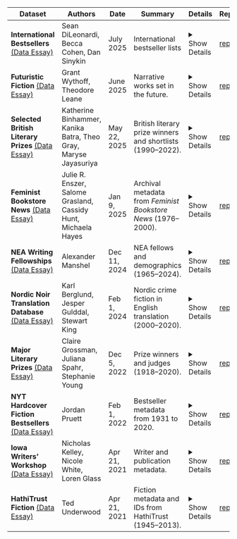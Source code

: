 | Dataset                                                                                            | Authors                                                         | Date         | Summary                                                       | Details                                                                                                                                                                                                                                                                                                                                                                                                          | Repo                                                                                               |
| -------------------------------------------------------------------------------------------------- | --------------------------------------------------------------- | ------------ | ------------------------------------------------------------- | ---------------------------------------------------------------------------------------------------------------------------------------------------------------------------------------------------------------------------------------------------------------------------------------------------------------------------------------------------------------------------------------------------------------- | -------------------------------------------------------------------------------------------------- |
| **International Bestsellers** [(Data Essay)](10.18737/386521)                                      | Sean DiLeonardi, Becca Cohen, Dan Sinykin                       | July 2025    | International bestseller lists                                | <details><summary>Show Details</summary>This dataset contains bestseller lists in fiction for France, Germany, Italy, Spain, and the United States, and periodic lists from 40 other countries, from June 2013 through December 2022. Data is drawn from Publishing Trends and The New York Times.</details>                                                                                                     | [repo](https://github.com/Post45-Data-Collective/data/tree/main/futuristic_fiction)                |
| **Futuristic Fiction** [(Data Essay)](https://doi.org/10.18737/552626)                             | Grant Wythoff, Theodore Leane                                   | June 2025    | Narrative works set in the future.                            | <details><summary>Show Details</summary>This dataset contains metadata for 2.5k English-language narrative works set in the future, each marked with its release year and the year it takes place.</details>                                                                                                                                                                                                     | [repo](https://github.com/Post45-Data-Collective/data/tree/main/futuristic_fiction)                |
| **Selected British Literary Prizes** [(Data Essay)](https://doi.org/10.18737/961425)               | Katherine Binhammer, Kanika Batra, Theo Gray, Maryse Jayasuriya | May 22, 2025 | British literary prize winners and shortlists (1990–2022).    | <details><summary>Show Details</summary>The Selected British Literary Prizes (SBLP) dataset contains information on nine major literary prizes in the U.K. from 1990 to 2022 and demographic information on 682 prize winners and shortlisted authors. Prizes include the James Tait Black, Costa, Booker, Women’s, Gold Dagger, British Science Fiction, T.S. Eliot, Ted Hughes, and Baillie Gifford.</details> | [repo](https://github.com/Post45-Data-Collective/data/tree/main/british_literary_prizes)           |
| **Feminist Bookstore News** [(Data Essay)](https://doi.org/10.18737/410409)                        | Julie R. Enszer, Salome Grasland, Cassidy Hunt, Michaela Hayes  | Jan 9, 2025  | Archival metadata from _Feminist Bookstore News_ (1976–2000). | <details><summary>Show Details</summary>This dataset contains metadata for all articles and issues of _Feminist Bookstore News_ from 1976 to 2000.</details>                                                                                                                                                                                                                                                     | [repo](https://github.com/Post45-Data-Collective/data/tree/main/feminist_bookstore_news)           |
| **NEA Writing Fellowships** [(Data Essay)](https://doi.org/10.18737/096734)                        | Alexander Manshel                                               | Dec 11, 2024 | NEA fellows and demographics (1965–2024).                     | <details><summary>Show Details</summary>This dataset contains a comprehensive list of writers sponsored by NEA fellowships from the organization’s founding in 1965 through 2024, including demographics, education, and geographic data.</details>                                                                                                                                                              | [repo](https://github.com/Post45-Data-Collective/data/tree/main/nea_writing_fellowships)           |
| **Nordic Noir Translation Database** [(Data Essay)](https://doi.org/10.18737/CNJV1733p4520240201)  | Karl Berglund, Jesper Gulddal, Stewart King                     | Feb 1, 2024  | Nordic crime fiction in English translation (2000–2020).      | <details><summary>Show Details</summary>This dataset contains bibliographic records of all translations of Nordic crime fiction for adults, written in Danish, Finnish, Icelandic, Norwegian, or Swedish and published in English during 2000–2020.</details>                                                                                                                                                    | [repo](https://github.com/Post45-Data-Collective/data/tree/main/nordic_noir_translation_database)  |
| **Major Literary Prizes** [(Data Essay)](https://doi.org/10.18737/CNJV1733p4520221212)             | Claire Grossman, Juliana Spahr, Stephanie Young                 | Dec 5, 2022  | Prize winners and judges (1918–2020).                         | <details><summary>Show Details</summary>The Index of Major Literary Prizes in the US includes data on the winners and judges of prizes for prose, poetry, or unspecified genres between 1918 and 2020 with a purse of $10,000 or more.</details>                                                                                                                                                                 | [repo](https://github.com/Post45-Data-Collective/data/tree/main/major_literary_prizes)             |
| **NYT Hardcover Fiction Bestsellers** [(Data Essay)](https://doi.org/10.18737/CNJV1733p4520220211) | Jordan Pruett                                                   | Feb 1, 2022  | Bestseller metadata from 1931 to 2020.                        | <details><summary>Show Details</summary>The _New York Times_ Hardcover Fiction Bestsellers dataset includes metadata about bestselling books from 1931 through 2020.</details>                                                                                                                                                                                                                                   | [repo](https://github.com/Post45-Data-Collective/data/tree/main/nyt_hardcover_fiction_bestsellers) |
| **Iowa Writers’ Workshop** [(Data Essay)](https://doi.org/10.18737/CNJV1733p4520210415)            | Nicholas Kelley, Nicole White, Loren Glass                      | Apr 21, 2021 | Writer and publication metadata.                              | <details><summary>Show Details</summary>The Program Era Project (PEP) has assembled three datasets related to the Iowa Writers’ Workshop (IWW), one of the most prestigious MFA programs in the US, including data on demographics, publications, and education.</details>                                                                                                                                       | [repo](https://github.com/Post45-Data-Collective/data/tree/main/iowa_writers_workshop)             |
| **HathiTrust Fiction** [(Data Essay)](https://data.post45.org/posts/hathitrust_post45_fiction/)    | Ted Underwood                                                   | Apr 21, 2021 | Fiction metadata and IDs from HathiTrust (1945–2013).         | <details><summary>Show Details</summary>This dataset contains metadata and HathiTrust IDs for fiction held by the [HathiTrust Digital Library](https://www.hathitrust.org/the-collection/) published between 1945 and 2013.</details>                                                                                                                                                                            | [repo](https://github.com/Post45-Data-Collective/data/tree/main/hathitrust_fiction)                |
